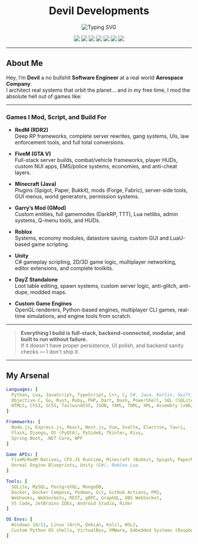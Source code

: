 <h1 align="center">Devil Developments</h1>

<p align="center">
  <img src="https://readme-typing-svg.demolab.com/?font=Fira+Code&size=30&pause=1000&center=true&vCenter=true&width=435&lines=Software+Engineer+%F0%9F%9A%80;Game+Modder+%F0%9F%94%A5;Systems+Architect+%F0%9F%92%BB;Builder+of+Sick+Shit+%F0%9F%92%80" alt="Typing SVG" />
</p>

<p align="center">
  <img src="https://img.shields.io/badge/Made%20with-%E2%9D%A4%20and%20rage-red?style=for-the-badge&logo=github" />
  <img src="https://img.shields.io/badge/RedM-FXServer-blue?style=for-the-badge&logo=rockstar-games" />
  <img src="https://img.shields.io/badge/FiveM-Roleplay-orange?style=for-the-badge&logo=lua" />
  <img src="https://img.shields.io/badge/Minecraft-Modder-green?style=for-the-badge&logo=minecraft" />
  <img src="https://img.shields.io/badge/Garry's%20Mod-Lua%20Dev-1a73e8?style=for-the-badge&logo=steam" />
  <img src="https://img.shields.io/badge/Roblox-LuaU%20Games-red?style=for-the-badge&logo=roblox" />
  <img src="https://img.shields.io/badge/DayZ-Standalone-lightgrey?style=for-the-badge&logo=arma" />
</p>


---

## About Me

Hey, I’m **Devil** a no bullshit **Software Engineer** at a real world **Aerospace Company**.  
I architect real systems that orbit the planet... and in my free time, I mod the absolute hell out of games like:

---

### Games I Mod, Script, and Build For

- **RedM (RDR2)**  
  Deep RP frameworks, complete server rewrites, gang systems, UIs, law enforcement tools, and full total conversions.

- **FiveM (GTA V)**  
  Full-stack server builds, combat/vehicle frameworks, player HUDs, custom NUI apps, EMS/police systems, economies, and anti-cheat layers.

- **Minecraft (Java)**  
  Plugins (Spigot, Paper, Bukkit), mods (Forge, Fabric), server-side tools, GUI menus, world generators, permission systems.

- **Garry’s Mod (GMod)**  
  Custom entities, full gamemodes (DarkRP, TTT), Lua netlibs, admin systems, Q-menu tools, and HUDs.

- **Roblox**  
  Systems, economy modules, datastore saving, custom GUI and LuaU-based game scripting.

- **Unity**  
  C# gameplay scripting, 2D/3D game logic, multiplayer networking, editor extensions, and complete toolkits.

- **DayZ Standalone**  
  Loot table editing, spawn systems, custom server logic, anti-glitch, anti-dupe, modded maps.

- **Custom Game Engines**  
  OpenGL renderers, Python-based engines, multiplayer CLI games, real-time simulations, and engine tools from scratch.

---

> **Everything I build is full-stack, backend-connected, modular, and built to run without failure.**  
If it doesn't have proper persistence, UI polish, and backend sanity checks — I don't ship it.

---

## My Arsenal

```yaml
Languages: [
  Python, Lua, JavaScript, TypeScript, C++, C, C#, Java, Kotlin, Swift,
  Objective-C, Go, Rust, Ruby, PHP, Dart, Bash, PowerShell, SQL (SQLite, MySQL, PostgreSQL),
  HTML5, CSS3, SCSS, TailwindCSS, JSON, YAML, TOML, XML, Assembly (x86/x64), Markdown, LaTeX
]

Frameworks: [
  Node.js, Express.js, React, Next.js, Vue, Svelte, Electron, Tauri,
  Flask, Django, Qt (PyQt6), PySide6, Tkinter, Kivy,
  Spring Boot, .NET Core, WPF
]

Game APIs: [
  FiveM/RedM Natives, CFX.JS Runtime, Minecraft (Bukkit, Spigot, PaperMC, Fabric, Forge),
  Unreal Engine Blueprints, Unity (C#), Roblox Lua
]

Tools: [
  SQLite, MySQL, PostgreSQL, MongoDB,
  Docker, Docker Compose, Podman, Git, GitHub Actions, PM2,
  Webhooks, WebSockets, REST, gRPC, GraphQL, OBS WebSocket,
  VS Code, JetBrains IDEs, Android Studio, Rider
]

OS Envs: [
  Windows 10/11, Linux (Arch, Debian, Kali), WSL2,
  Custom Python OS shells, VirtualBox, VMWare, Embedded Systems (Raspberry Pi)
]

